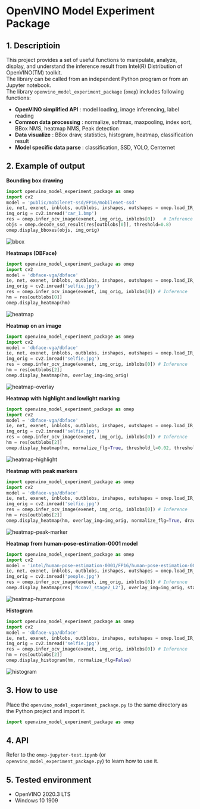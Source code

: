 # OpenVINO Model Experiment Package

## 1. Descriptioin
This project provides a set of useful functions to manipulate, analyze, display, and understand the inference result from Intel(R) Distribution of OpenVINO(TM) toolkit.  
The library can be called from an independent Python program or from an Jupyter notebook.  
The library `openvino_model_experiment_package` (`omep`) includes following functions:
 - **OpenVINO simplified API** : model loading, image inferencing, label reading
 - **Common data processing** : normalize, softmax, maxpooling, index sort, BBox NMS, heatmap NMS, Peak detection
 - **Data visualize** : BBox draw, statistics, histogram, heatmap, classification result
 - **Model specific data parse** : classification, SSD, YOLO, Centernet

## 2. Example of output

**Bounding box drawing**  
```python
import openvino_model_experiment_package as omep
import cv2
model = 'public/mobilenet-ssd/FP16/mobilenet-ssd'
ie, net, exenet, inblobs, outblobs, inshapes, outshapes = omep.load_IR_model(model)
img_orig = cv2.imread('car_1.bmp')
res = omep.infer_ocv_image(exenet, img_orig, inblobs[0])   # Inference
objs = omep.decode_ssd_result(res[outblobs[0]], threshold=0.8)
omep.display_bboxes(objs, img_orig)
```
![bbox](./resources/bbox.png)  

**Heatmaps (DBFace)**  
```python
import openvino_model_experiment_package as omep
import cv2
model = 'dbface-vga/dbface'
ie, net, exenet, inblobs, outblobs, inshapes, outshapes = omep.load_IR_model(model)
img_orig = cv2.imread('selfie.jpg')
res = omep.infer_ocv_image(exenet, img_orig, inblobs[0]) # Inference
hm = res[outblobs[0]]
omep.display_heatmap(hm)
```
![heatmap](./resources/heatmap.png)  

**Heatmap on an image**  
```python
import openvino_model_experiment_package as omep
import cv2
model = 'dbface-vga/dbface'
ie, net, exenet, inblobs, outblobs, inshapes, outshapes = omep.load_IR_model(model)
img_orig = cv2.imread('selfie.jpg')
res = omep.infer_ocv_image(exenet, img_orig, inblobs[0]) # Inference
hm = res[outblobs[2]]
omep.display_heatmap(hm, overlay_img=img_orig)
```
![heatmap-overlay](./resources/heatmap-overlay.png)  

**Heatmap with highlight and lowlight marking**  
```python
import openvino_model_experiment_package as omep
import cv2
model = 'dbface-vga/dbface'
ie, net, exenet, inblobs, outblobs, inshapes, outshapes = omep.load_IR_model(model)
img_orig = cv2.imread('selfie.jpg')
res = omep.infer_ocv_image(exenet, img_orig, inblobs[0]) # Inference
hm = res[outblobs[2]]
omep.display_heatmap(hm, normalize_flg=True, threshold_l=0.02, threshold_h=0.5)
```
![heatmap-highlight](./resources/heatmap-highlight.png)  

**Heatmap with peak markers**  
```python
import openvino_model_experiment_package as omep
import cv2
model = 'dbface-vga/dbface'
ie, net, exenet, inblobs, outblobs, inshapes, outshapes = omep.load_IR_model(model)
img_orig = cv2.imread('selfie.jpg')
res = omep.infer_ocv_image(exenet, img_orig, inblobs[0]) # Inference
hm = res[outblobs[2]]
omep.display_heatmap(hm, overlay_img=img_orig, normalize_flg=True, draw_peaks=True, peak_threshold=0.2)
```
![heatmap-peak-marker](./resources/heatmap-peak-marker.png)  

**Heatmap from human-pose-estimation-0001 model**  
```python
import openvino_model_experiment_package as omep
import cv2
model = 'intel/human-pose-estimation-0001/FP16/human-pose-estimation-0001'
ie, net, exenet, inblobs, outblobs, inshapes, outshapes = omep.load_IR_model(model)
img_orig = cv2.imread('people.jpg')
res = omep.infer_ocv_image(exenet, img_orig, inblobs[0]) # Inference
omep.display_heatmap(res['Mconv7_stage2_L2'], overlay_img=img_orig, statistics=False)
```
![heatmap-humanpose](./resources/heatmap-humanpose.png)  

**Histogram**  
```python
import openvino_model_experiment_package as omep
import cv2
model = 'dbface-vga/dbface'
ie, net, exenet, inblobs, outblobs, inshapes, outshapes = omep.load_IR_model(model)
img_orig = cv2.imread('selfie.jpg')
res = omep.infer_ocv_image(exenet, img_orig, inblobs[0]) # Inference
hm = res[outblobs[2]]
omep.display_histogram(hm, normalize_flg=False)
```
![histogram](./resources/histogram.png)  

## 3. How to use
Place the `openvino_model_experiment_package.py` to the same directory as the Python project and import it.  
```Python
import openvino_model_experiment_package as omep
```

## 4. API
Refer to the `omep-jupyter-test.ipynb` (or `openvino_model_experiment_package.py`) to learn how to use it.  

## 5. Tested environment
- OpenVINO 2020.3 LTS
- Windows 10 1909

